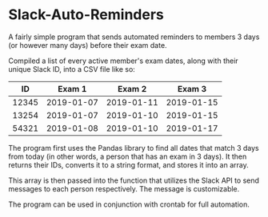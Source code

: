 # Slack-Auto-Reminders
A fairly simple program that sends automated reminders to members 3 days (or however many days) before their exam date.

Compiled a list of every active member's exam dates, along with their unique Slack ID, into a CSV file like so:

| ID     | Exam 1      | Exam 2      | Exam 3      |
|------- |------------ |------------ | ------------|
| 12345  | 2019-01-07  | 2019-01-11  | 2019-01-15  |
| 13254  | 2019-01-07  | 2019-01-10  | 2019-01-15  |
| 54321  | 2019-01-08  | 2019-01-10  | 2019-01-17  |

The program first uses the Pandas library to find all dates that match 3 days from today (in other words, a person that has an exam in 3 days). It then returns their IDs, converts it to a string format, and stores it into an array.

This array is then passed into the function that utilizes the Slack API to send messages to each person respectively. The message is customizable.

The program can be used in conjunction with crontab for full automation.
